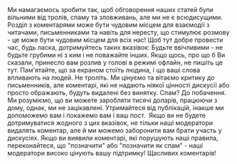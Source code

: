 <!DOCTYPE html>
<html>
  <head>
    <meta http-equiv="content-type" content="text/html; charset=UTF-8" />
    <meta charset="utf-8" />
    <meta
      name="viewport"
      content="user-scalable=no, initial-scale=1, maximum-scale=1, minimum-scale=1, width=device-width"
    />
    <meta http-equiv="Access-Control-Allow-Origin" content="*" />
    <title>Правила коментування</title>
    <meta
      name="description"
      content="Правила коментування
спеціальна сторінка щодо коментарів на нашому сайті. Тут детально пояснюються правила участі, як проводиться модерація на сайті."
    />
  </head>
  <body>
    <div>
      Ми намагаємось зробити так, щоб обговорення наших статей були вільними від
      тролів, спаму та зловживань, але ми не є всюдисущими. Розділ з коментарями
      може бути чудовим місцем для взаємодії з читачами, письменниками та навіть
      для нересту, що стимулює розмову - це може бути чудовим місцем для всіх
      нас! Щоб тут добре провести час, будь ласка, дотримуйтесь таких вказівок:
      Будьте ввічливими - не будьте грубими ні з ким і не поважайте інших. Якщо
      щось, про що б Ви сказали, принесло вам розлив у голові в режимі офлайн,
      не пишіть це тут. Пам'ятайте, що за екраном стоїть людина, і що ваші слова
      впливають на людей. Не троліть. Ми цінуємо та вітаємо критику до
      письменників, але коментарі, які не надають ніякої цінності дискусії або
      просто ображають, будуть видалені без винятку. Спам? До побачення. Ми
      розуміємо, що ви можете заробляти тисячі доларів, працюючи з дому, однак,
      ми не зацікавлені. Утримайтеся від публікацій, інакше ми допоможемо вам і
      покажемо вам і ваш пост.  Якщо ви не будете дотримуватися жодного з цих
      вказівок, не тільки наші модератори видалять коментар, але й ми можемо
      заборонити вам брати участь у дискусіях. Якщо ви виявили коментарі, які
      порушують наші правила, переконайтеся, що "позначити" або "позначити як
      спам" - наші модератори високо цінують вашу підтримку! Щасливих
      коментарів!
    </div>
  </body>
</html>
